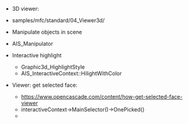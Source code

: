 

- 3D viewer:
 - samples/mfc/standard/04_Viewer3d/

- Manipulate objects in scene
 - AIS_Manipulator

- Interactive highlight
  - Graphic3d_HighlightStyle
  - AIS_InteractiveContext::HilightWithColor

- Viewer: get selected face:
  - https://www.opencascade.com/content/how-get-selected-face-viewer
  - interactiveContext->MainSelector()->OnePicked()
  - 
